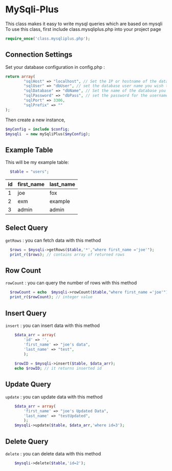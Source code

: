 MySqli-Plus
===========
This class makes it easy to write mysql queries which are based on mysqli
To use this class, first include class.mysqliplus.php into your project page
```php 
require_once('class.mysqliplus.php');
```

Connection Settings
----
Set your database configuration in config.php :
```php 
return array(
        "sqlHost" => "localhost", // Set the IP or hostname of the database server you wish to connect to
        "sqlUser" => "dbUser", // set the database user name you wish to use to connect to the database server
        "sqlDatabase" => "dbName", // Set the name of the database you wish to connect to
        "sqlPassword" => "dbPass", // set the password for the username above
        "sqlPort" => 3306,
        "sqlPrefix" => ""
);
```

Then create a new instance,
```php
$myConfig = include $config;
$mysqli  = new mySqliPlus($myConfig);
```
Example Table
-------
This will be my example table:
```php 
  $table = "users";
```
  id | first_name | last_name  
  --- | --- | ---
   1  | joe         | fox 
   2  | exm         | example 
   3  | admin       | admin 
    

Select Query
-------
`getRows` : you can fetch data with this method 
```php  
  $rows = $mysqli->getRows($table,'*',"where first_name ='joe'");
  print_r($rows); // contains array of returned rows
```

Row Count
-------
`rowCount` : you can query the number of rows with this method
```php  
  $rowCount = echo  $mysqli->rowCount($table,"where first_name ='joe'");  
  print_r($rowCount); // integer value
```
 
Insert Query
-------
`insert` : you can insert data with this method 
```php  
    $data_arr = array(
        'id' => '',
        'first_name' => "joe's data",
        'last_name' => "test",
        );
         
    $rowID = $mysqli->insert($table, $data_arr); 
    echo $rowID; // it returns inserted id  
```

Update Query
-------
`update` : you can update data with this method 
```php  
    $data_arr = array(
        'first_name' => "joe's Updated Data",
        'last_name' => "testUpdated",
        );
    $mysqli->update($table, $data_arr,'where id=3');
```

Delete Query
-------
`delete` : you can delete data with this method 
```php  
    $mysqli->delete($table,'id=2');
```
 
 
